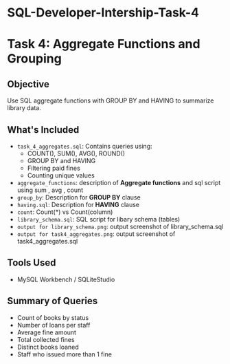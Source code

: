 # SQL-Developer-Intership-Task-4
# Task 4: Aggregate Functions and Grouping

## Objective
Use SQL aggregate functions with GROUP BY and HAVING to summarize library data.

## What's Included
- `task_4_aggregates.sql`: Contains queries using:
  - COUNT(), SUM(), AVG(), ROUND()
  - GROUP BY and HAVING
  - Filtering paid fines
  - Counting unique values
- `aggregate_functions`: description of **Aggregate functions** and sql script using sum , avg , count
- `group_by`: Description for **GROUP BY** clause
- `having.sql`: Description for **HAVING** clause
- `count`: Count(*) vs Count(column)
- `library_schema.sql`: SQL script for libary schema (tables)
- `output for library_schema.png`: output screenshot of library_schema.sql
- `output for task4_aggregates.png`: output screenshot of task4_aggregates.sql
 
## Tools Used
- MySQL Workbench / SQLiteStudio

## Summary of Queries
- Count of books by status
- Number of loans per staff
- Average fine amount
- Total collected fines
- Distinct books loaned
- Staff who issued more than 1 fine

